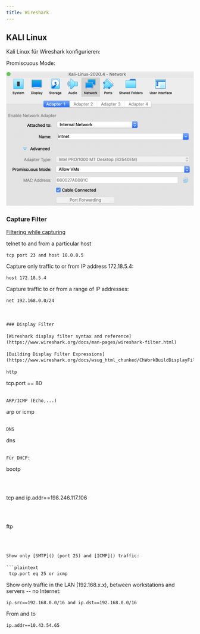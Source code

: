 ```yaml
---
title: Wireshark
---
```


## KALI Linux

Kali Linux für Wireshark konfigurieren:

Promiscuous Mode:

<img src="fig/image-20210427131033098.png" alt="image-20210427131033098" style="zoom:50%;" />

### Capture Filter

[Filtering while capturing](https://www.wireshark.org/docs/wsug_html_chunked/ChCapCaptureFilterSection.html)

telnet to and from a particular host

```
tcp port 23 and host 10.0.0.5
```

Capture only traffic to or from IP address 172.18.5.4:

```
host 172.18.5.4
```

Capture traffic to or from a range of IP addresses:

```
net 192.168.0.0/24



### Display Filter

[Wireshark display filter syntax and reference](https://www.wireshark.org/docs/man-pages/wireshark-filter.html)

[Building Display Filter Expressions](https://www.wireshark.org/docs/wsug_html_chunked/ChWorkBuildDisplayFilterSection.html)

http

```
tcp.port == 80
```

ARP/ICMP (Echo,...)

```
arp or icmp
```

DNS

```
dns
```

Für DHCP:

```
bootp
```



```
tcp and ip.addr==198.246.117.106
```



```
ftp
```



Show only [SMTP]() (port 25) and [ICMP]() traffic:

```plaintext
 tcp.port eq 25 or icmp
```

Show only traffic in the LAN (192.168.x.x), between workstations and servers -- no Internet:

```plaintext
ip.src==192.168.0.0/16 and ip.dst==192.168.0.0/16
```

From and to

```
ip.addr==10.43.54.65
```

